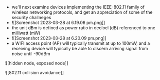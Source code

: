 
- we'll next examine devices implementing the IEEE-802.11 family of wireless networking protocols, and get an appreciation of some of the security challneges 
- ![[Screenshot 2023-03-28 at 6.19.08 pm.png]]
- the unit dBm is defined as power ratio in decibel (dB) referenced to one milliwatt (mW)
- ![[Screenshot 2023-03-28 at 6.20.09 pm.png]]
- a WIFI access point (AP) will typically transmit at up to 100mW, and a receiving device will typically be able to discern arriving signal from noise until -90dBm

![[hidden node, exposed node]]

![[802.11 collision avoidance]]